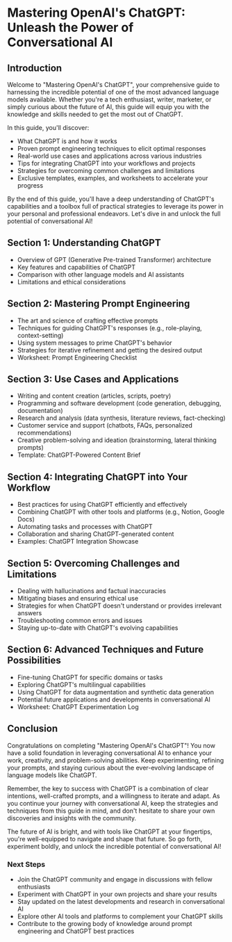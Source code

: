 # Mastering OpenAI's ChatGPT: Unleash the Power of Conversational AI

## Introduction
Welcome to "Mastering OpenAI's ChatGPT", your comprehensive guide to harnessing the incredible potential of one of the most advanced language models available. Whether you're a tech enthusiast, writer, marketer, or simply curious about the future of AI, this guide will equip you with the knowledge and skills needed to get the most out of ChatGPT.

In this guide, you'll discover:
- What ChatGPT is and how it works 
- Proven prompt engineering techniques to elicit optimal responses
- Real-world use cases and applications across various industries
- Tips for integrating ChatGPT into your workflows and projects
- Strategies for overcoming common challenges and limitations
- Exclusive templates, examples, and worksheets to accelerate your progress

By the end of this guide, you'll have a deep understanding of ChatGPT's capabilities and a toolbox full of practical strategies to leverage its power in your personal and professional endeavors. Let's dive in and unlock the full potential of conversational AI!

## Section 1: Understanding ChatGPT
- Overview of GPT (Generative Pre-trained Transformer) architecture 
- Key features and capabilities of ChatGPT
- Comparison with other language models and AI assistants
- Limitations and ethical considerations

## Section 2: Mastering Prompt Engineering
- The art and science of crafting effective prompts
- Techniques for guiding ChatGPT's responses (e.g., role-playing, context-setting)
- Using system messages to prime ChatGPT's behavior
- Strategies for iterative refinement and getting the desired output
- Worksheet: Prompt Engineering Checklist

## Section 3: Use Cases and Applications
- Writing and content creation (articles, scripts, poetry)
- Programming and software development (code generation, debugging, documentation)
- Research and analysis (data synthesis, literature reviews, fact-checking)  
- Customer service and support (chatbots, FAQs, personalized recommendations)
- Creative problem-solving and ideation (brainstorming, lateral thinking prompts)
- Template: ChatGPT-Powered Content Brief

## Section 4: Integrating ChatGPT into Your Workflow 
- Best practices for using ChatGPT efficiently and effectively
- Combining ChatGPT with other tools and platforms (e.g., Notion, Google Docs)
- Automating tasks and processes with ChatGPT
- Collaboration and sharing ChatGPT-generated content
- Examples: ChatGPT Integration Showcase

## Section 5: Overcoming Challenges and Limitations
- Dealing with hallucinations and factual inaccuracies 
- Mitigating biases and ensuring ethical use
- Strategies for when ChatGPT doesn't understand or provides irrelevant answers
- Troubleshooting common errors and issues
- Staying up-to-date with ChatGPT's evolving capabilities

## Section 6: Advanced Techniques and Future Possibilities
- Fine-tuning ChatGPT for specific domains or tasks
- Exploring ChatGPT's multilingual capabilities
- Using ChatGPT for data augmentation and synthetic data generation
- Potential future applications and developments in conversational AI
- Worksheet: ChatGPT Experimentation Log

## Conclusion
Congratulations on completing "Mastering OpenAI's ChatGPT"! You now have a solid foundation in leveraging conversational AI to enhance your work, creativity, and problem-solving abilities. Keep experimenting, refining your prompts, and staying curious about the ever-evolving landscape of language models like ChatGPT.

Remember, the key to success with ChatGPT is a combination of clear intentions, well-crafted prompts, and a willingness to iterate and adapt. As you continue your journey with conversational AI, keep the strategies and techniques from this guide in mind, and don't hesitate to share your own discoveries and insights with the community.

The future of AI is bright, and with tools like ChatGPT at your fingertips, you're well-equipped to navigate and shape that future. So go forth, experiment boldly, and unlock the incredible potential of conversational AI!

### Next Steps
- Join the ChatGPT community and engage in discussions with fellow enthusiasts
- Experiment with ChatGPT in your own projects and share your results
- Stay updated on the latest developments and research in conversational AI
- Explore other AI tools and platforms to complement your ChatGPT skills
- Contribute to the growing body of knowledge around prompt engineering and ChatGPT best practices